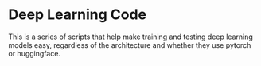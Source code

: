 # Deep Learning Code

This is a series of scripts that help make training and testing deep learning models easy, regardless of the architecture and whether they use pytorch or huggingface.